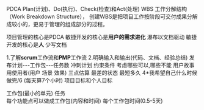 PDCA   Plan(计划)、Do(执行)、Check(检查)和Act(处理)
WBS   工作分解结构（Work Breakdown Structure）， 创建WBS是把项目工作按阶段可交付成果分解成较小的，更易于管理的组成部分的过程。

项目管理的核心是PDCA
敏捷开发的核心是**用户的需求进化**
瀑布以文档驱动  敏捷开发的核心是**人** 少写文档

1.了解**scrum**工作流和**PMP**工作流
2.明确输入和输出(代码、文档、经验总结)
发布计划---工作包---任务数  冲刺计划
约束条件 考虑哪些可以,哪些不能
用户故事  用使用者(用户 场景  效果)
三点估算   最差的状态   最短多久  4*我希望自己什么时候做完/6  (每天算7个小时)
项目目标和个人目标

工作包(最小的单元)    任务     
每个功能点可以做成工作包(内容和时间)
每个工作包时间(0.5-5天)
